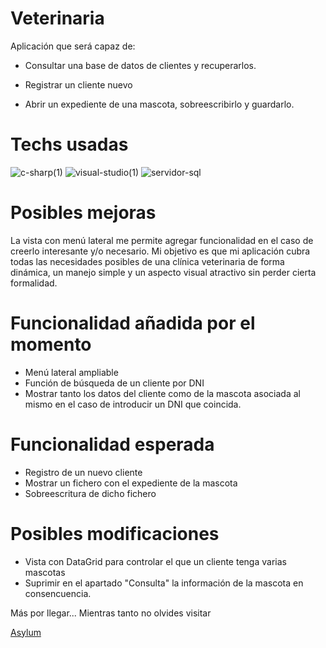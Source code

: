 # Veterinaria

Aplicación que será capaz de:

- Consultar una base de datos de clientes y recuperarlos.

- Registrar un cliente nuevo

- Abrir un expediente de una mascota, sobreescribirlo y guardarlo.

# Techs usadas

![c-sharp(1)](https://user-images.githubusercontent.com/87225960/222012640-7173cc13-1eec-4f43-80e5-a983c926f4eb.png) ![visual-studio(1)](https://user-images.githubusercontent.com/87225960/222012371-e3b5e827-a504-4ad6-b67f-2a95e1415d2b.png) ![servidor-sql](https://user-images.githubusercontent.com/87225960/222012391-816973fc-e1be-4023-bda5-2882c0b47f42.png)

# Posibles mejoras

La vista con menú lateral me permite agregar funcionalidad en el caso de creerlo interesante y/o necesario. Mi objetivo es que mi aplicación cubra todas las necesidades posibles de una clínica veterinaria de forma dinámica, un manejo simple y un aspecto visual atractivo sin perder cierta formalidad.

# Funcionalidad añadida por el momento

- Menú lateral ampliable
- Función de búsqueda de un cliente por DNI
- Mostrar tanto los datos del cliente como de la mascota asociada al mismo en el caso de introducir un DNI que coincida.

# Funcionalidad esperada

- Registro de un nuevo cliente
- Mostrar un fichero con el expediente de la mascota
- Sobreescritura de dicho fichero

# Posibles modificaciones
- Vista con DataGrid para controlar el que un cliente tenga varias mascotas
- Suprimir en el apartado "Consulta" la información de la mascota en consencuencia.

Más por llegar... Mientras tanto no olvides visitar

[Asylum](https://asylum1.odoo.com/)

